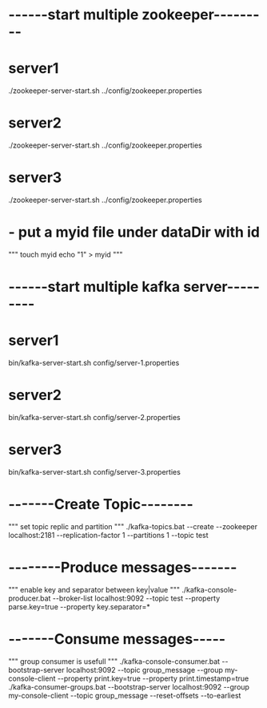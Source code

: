 # ------start multiple zookeeper---------
# server1
./zookeeper-server-start.sh ../config/zookeeper.properties
# server2
./zookeeper-server-start.sh ../config/zookeeper.properties
# server3
./zookeeper-server-start.sh ../config/zookeeper.properties
# - put a myid file under dataDir with id
"""
touch myid
echo "1" > myid
"""

# ------start multiple kafka server---------
# server1
bin/kafka-server-start.sh    config/server-1.properties
# server2
bin/kafka-server-start.sh    config/server-2.properties
# server3
bin/kafka-server-start.sh    config/server-3.properties


# -------Create Topic--------
"""
set topic replic and partition
"""
./kafka-topics.bat --create --zookeeper localhost:2181 --replication-factor 1 --partitions 1 --topic test


# --------Produce messages-------
"""
enable key and separator between key|value
"""
./kafka-console-producer.bat  --broker-list localhost:9092 --topic test  --property parse.key=true --property key.separator=*

# -------Consume messages-----
"""
group consumer is usefull
"""
./kafka-console-consumer.bat --bootstrap-server localhost:9092 --topic group_message --group my-console-client --property print.key=true  --property print.timestamp=true 
./kafka-consumer-groups.bat --bootstrap-server localhost:9092  --group my-console-client  --topic group_message  --reset-offsets --to-earliest
